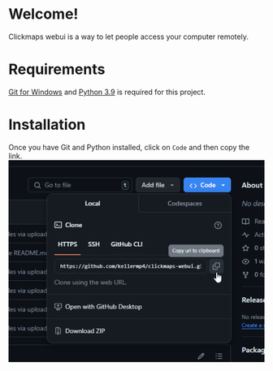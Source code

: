 # Welcome!
Clickmaps webui is a way to let people access your computer remotely.
# Requirements
[Git for Windows](https://git-scm.com/) and [Python 3.9](https://www.python.org/downloads/release/python-3911/) is required for this project.
# Installation
Once you have Git and Python installed, click on `Code` and then copy the link.
![alt text](images/image.png)